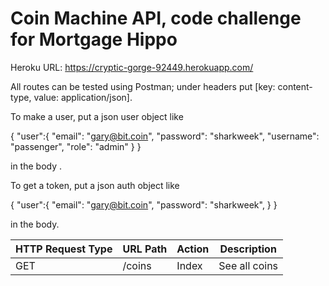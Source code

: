 
<h1>Coin Machine API, code challenge for Mortgage Hippo</h1>

Heroku URL: https://cryptic-gorge-92449.herokuapp.com/

All routes can be tested using Postman; under headers put [key: content-type, value: application/json].

To make a user, put a json user object like

{
  "user":{
    "email": "gary@bit.coin",
	"password": "sharkweek",
	"username": "passenger",
	"role": "admin"
  }
}

in the body .

To get a token, put a json auth object like

{
  "user":{
    "email": "gary@bit.coin",
	"password": "sharkweek",
  }
}

in the body.


<table>
  <thead>
  	<tr>
  	  <th>HTTP Request Type</th>
  	  <th>URL Path</th>
  	  <th>Action</th>
  	  <th>Description</th>
  	</tr>
  </thead>
  <tbody>
  	<tr>
  	  <td>GET</td>
  	  <td>/coins</td>
  	  <td>Index</td>
  	  <td>See all coins</td>
  	</tr>
  </tbody>
</table>
